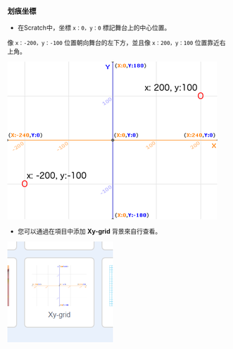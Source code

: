### 划痕坐標

+ 在Scratch中，坐標 `x：0，y：0` 標記舞台上的中心位置。

像 `x：-200，y：-100` 位置朝向舞台的左下方，並且像 `x：200，y：100` 位置靠近右上角。

![舞台坐標](images/coordinates-stage.png)

+ 您可以通過在項目中添加 **Xy-grid** 背景來自行查看。

![舞台坐標](images/coordinates-backdrop.png)